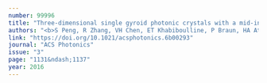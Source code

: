 ```yaml
---
number: 99996
title: "Three-dimensional single gyroid photonic crystals with a mid-infrared bandgap"
authors: "<b>S Peng, R Zhang, VH Chen, ET Khabiboulline, P Braun, HA Atwater</b>"
link: "https://doi.org/10.1021/acsphotonics.6b00293"
journal: "ACS Photonics"
issue: "3"
page: "1131&ndash;1137"
year: 2016
---
```

